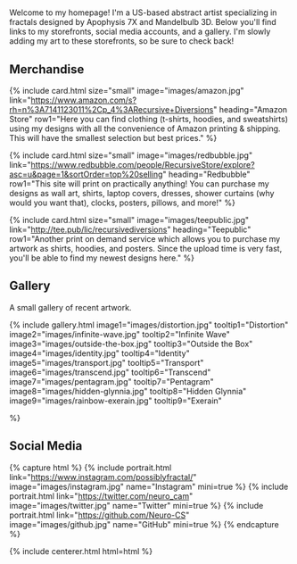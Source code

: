 # <i class="fas fa-infinity"></i>

Welcome to my homepage! I'm a US-based abstract artist specializing in fractals designed by Apophysis 7X and Mandelbulb 3D. Below you'll find links to my storefronts, social media accounts, and a gallery. I'm slowly adding my art to these storefronts, so be sure to check back!

<!-- section break -->

## Merchandise

{%
  include card.html
  size="small"
  image="images/amazon.jpg"
  link="https://www.amazon.com/s?rh=n%3A7141123011%2Cp_4%3ARecursive+Diversions"
  heading="Amazon Store"
  row1="Here you can find clothing (t-shirts, hoodies, and sweatshirts) using my designs with all the convenience of Amazon printing & shipping. This will have the smallest selection but best prices."
%}

{%
  include card.html
  size="small"
  image="images/redbubble.jpg"
  link="https://www.redbubble.com/people/RecursiveStore/explore?asc=u&page=1&sortOrder=top%20selling"
  heading="Redbubble"
  row1="This site will print on practically anything! You can purchase my designs as wall art, shirts, laptop covers, dresses, shower curtains (why would you want that), clocks, posters, pillows, and more!"
%}

{%
  include card.html
  size="small"
  image="images/teepublic.jpg"
  link="http://tee.pub/lic/recursivediversions"
  heading="Teepublic"
  row1="Another print on demand service which allows you to purchase my artwork as shirts, hoodies, and posters. Since the upload time is very fast, you'll be able to find my newest designs here."
%}

<!-- section break -->

## Gallery

A small gallery of recent artwork.

{%
  include gallery.html
  image1="images/distortion.jpg"
  tooltip1="Distortion"
  image2="images/infinite-wave.jpg"
  tooltip2="Infinite Wave"
  image3="images/outside-the-box.jpg"
  tooltip3="Outside the Box"
  image4="images/identity.jpg"
  tooltip4="Identity"
  image5="images/transport.jpg"
  tooltip5="Transport"
  image6="images/transcend.jpg"
  tooltip6="Transcend"
  image7="images/pentagram.jpg"
  tooltip7="Pentagram"
  image8="images/hidden-glynnia.jpg"
  tooltip8="Hidden Glynnia"
  image9="images/rainbow-exerain.jpg"
  tooltip9="Exerain"


%}

<!-- section break -->

## Social Media

{% capture html %}
{%
  include portrait.html
  link="https://www.instagram.com/possiblyfractal/"
  image="images/instagram.jpg"
  name="Instagram"
  mini=true
%}
{%
  include portrait.html
  link="https://twitter.com/neuro_cam"
  image="images/twitter.jpg"
  name="Twitter"
  mini=true
%}
{%
  include portrait.html
  link="https://github.com/Neuro-CS"
  image="images/github.jpg"
  name="GitHub"
  mini=true
%}
{% endcapture %}

{% include centerer.html html=html %}
